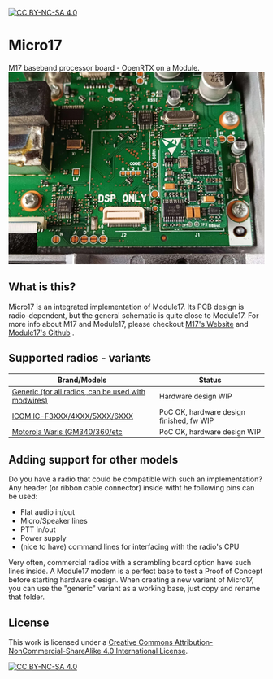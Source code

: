 
[![CC BY-NC-SA 4.0][cc-by-nc-sa-shield]][cc-by-nc-sa]

# Micro17
M17 baseband processor board - OpenRTX on a Module.
![Micro17 connected to an ICOM radio.](/icom_ICF3_4_5_6XXX/icom_micro17_board1.jpg)

## What is this?
Micro17 is an integrated implementation of Module17. Its PCB design is radio-dependent, but the general schematic is quite close to Module17. 
For more info about M17 and Module17, please checkout [M17's Website](https://m17project.org/) and [Module17's Github](https://github.com/M17-Project/Module_17) .

## Supported radios - variants
|Brand/Models|Status|
|-----------------|-------|
|[Generic (for all radios, can be used with modwires)](/generic/)|Hardware design WIP|
|[ICOM IC-F3XXX/4XXX/5XXX/6XXX](/icom_ICF3_4_5_6XXX/)|PoC OK, hardware design finished, fw WIP|
|[Motorola Waris (GM340/360/etc](/moto_waris/)|PoC OK, hardware design WIP|

## Adding support for other models
Do you have a radio that could be compatible with such an implementation? 
Any header (or ribbon cable connector) inside witht he following pins can be used:
 - Flat audio in/out
 - Micro/Speaker lines
 - PTT in/out
 - Power supply 
 - (nice to have) command lines for interfacing with the radio's CPU
 
Very often, commercial radios with a scrambling board option have such lines inside. A Module17 modem is a perfect base to test a Proof of Concept before starting hardware design.
When creating a new variant of Micro17, you can use the "generic" variant as a working base, just copy and rename that folder.

## License
This work is licensed under a
[Creative Commons Attribution-NonCommercial-ShareAlike 4.0 International License][cc-by-nc-sa].

[![CC BY-NC-SA 4.0][cc-by-nc-sa-image]][cc-by-nc-sa]

[cc-by-nc-sa]: http://creativecommons.org/licenses/by-nc-sa/4.0/
[cc-by-nc-sa-image]: https://licensebuttons.net/l/by-nc-sa/4.0/88x31.png
[cc-by-nc-sa-shield]: https://img.shields.io/badge/License-CC%20BY--NC--SA%204.0-lightgrey.svg

